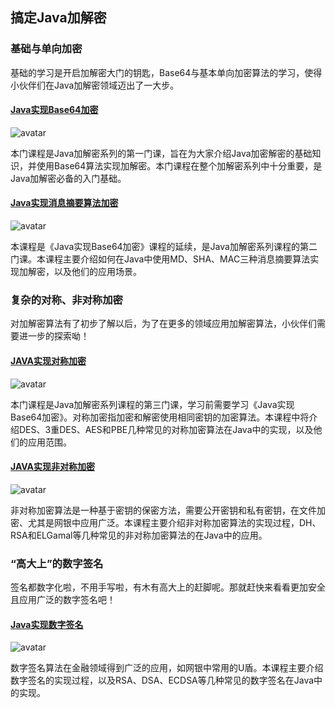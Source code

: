 ## 搞定Java加解密

### 基础与单向加密

基础的学习是开启加解密大门的钥匙，Base64与基本单向加密算法的学习，使得小伙伴们在Java加解密领域迈出了一大步。

#### [Java实现Base64加密](https://www.imooc.com/learn/285)

![avatar](https://img.mukewang.com/54c897470001051d06000338-240-135.jpg)

本门课程是Java加解密系列的第一门课，旨在为大家介绍Java加密解密的基础知识，并使用Base64算法实现加解密。本门课程在整个加解密系列中十分重要，是Java加解密必备的入门基础。

#### [Java实现消息摘要算法加密](https://www.imooc.com/learn/286)

![avatar](https://img3.mukewang.com/54c89f07000100e106000338-240-135.jpg)

本课程是《Java实现Base64加密》课程的延续，是Java加解密系列课程的第二门课。本课程主要介绍如何在Java中使用MD、SHA、MAC三种消息摘要算法实现加解密，以及他们的应用场景。

### 复杂的对称、非对称加密

对加解密算法有了初步了解以后，为了在更多的领域应用加解密算法，小伙伴们需要进一步的探索呦！

#### [JAVA实现对称加密](https://www.imooc.com/learn/287)

![avatar](https://img2.mukewang.com/54af7a6d000164df06000338-240-135.jpg)

本门课程是Java加解密系列课程的第三门课，学习前需要学习《Java实现Base64加密》。对称加密指加密和解密使用相同密钥的加密算法。本课程中将介绍DES、3重DES、AES和PBE几种常见的对称加密算法在Java中的实现，以及他们的应用范围。

#### [JAVA实现非对称加密](https://www.imooc.com/learn/288)

![avatar](https://img1.mukewang.com/54af7b060001f1c606000338-240-135.jpg)

非对称加密算法是一种基于密钥的保密方法，需要公开密钥和私有密钥，在文件加密、尤其是网银中应用广泛。本课程主要介绍非对称加密算法的实现过程，DH、RSA和ELGamal等几种常见的非对称加密算法的在Java中的应用。

### “高大上”的数字签名

签名都数字化啦，不用手写啦，有木有高大上的赶脚呢。那就赶快来看看更加安全且应用广泛的数字签名吧！

#### [Java实现数字签名](https://www.imooc.com/learn/289)

![avatar](https://img2.mukewang.com/54af7b720001fde306000338-240-135.jpg)

数字签名算法在金融领域得到广泛的应用，如网银中常用的U盾。本课程主要介绍数字签名的实现过程，以及RSA、DSA、ECDSA等几种常见的数字签名在Java中的实现。

